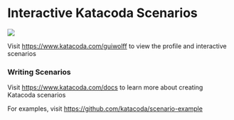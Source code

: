 # Interactive Katacoda Scenarios

[![](http://shields.katacoda.com/katacoda/guiwolff/count.svg)](https://www.katacoda.com/guiwolff "Get your profile on Katacoda.com")

Visit https://www.katacoda.com/guiwolff to view the profile and interactive scenarios

### Writing Scenarios
Visit https://www.katacoda.com/docs to learn more about creating Katacoda scenarios

For examples, visit https://github.com/katacoda/scenario-example
